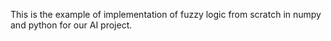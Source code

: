 This is the example of implementation of fuzzy logic from scratch in numpy and python for our AI project.
